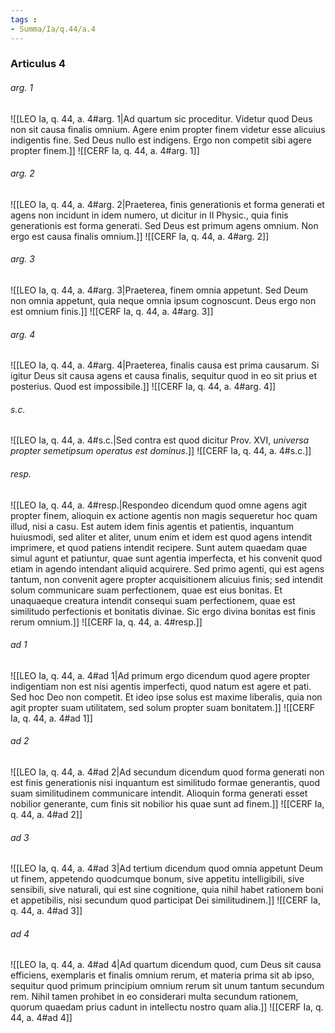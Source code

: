 ```yaml
---
tags : 
- Summa/Ia/q.44/a.4
---
```


### Articulus 4

###### arg. 1
![[LEO Ia, q. 44, a. 4#arg. 1|Ad quartum sic proceditur. Videtur quod Deus non sit causa finalis omnium. Agere enim propter finem videtur esse alicuius indigentis fine. Sed Deus nullo est indigens. Ergo non competit sibi agere propter finem.]]
![[CERF Ia, q. 44, a. 4#arg. 1]]

###### arg. 2
![[LEO Ia, q. 44, a. 4#arg. 2|Praeterea, finis generationis et forma generati et agens non incidunt in idem numero, ut dicitur in II Physic., quia finis generationis est forma generati. Sed Deus est primum agens omnium. Non ergo est causa finalis omnium.]]
![[CERF Ia, q. 44, a. 4#arg. 2]]

###### arg. 3
![[LEO Ia, q. 44, a. 4#arg. 3|Praeterea, finem omnia appetunt. Sed Deum non omnia appetunt, quia neque omnia ipsum cognoscunt. Deus ergo non est omnium finis.]]
![[CERF Ia, q. 44, a. 4#arg. 3]]

###### arg. 4
![[LEO Ia, q. 44, a. 4#arg. 4|Praeterea, finalis causa est prima causarum. Si igitur Deus sit causa agens et causa finalis, sequitur quod in eo sit prius et posterius. Quod est impossibile.]]
![[CERF Ia, q. 44, a. 4#arg. 4]]

###### s.c.
![[LEO Ia, q. 44, a. 4#s.c.|Sed contra est quod dicitur Prov. XVI, *universa propter semetipsum operatus est dominus*.]]
![[CERF Ia, q. 44, a. 4#s.c.]]

###### resp.
![[LEO Ia, q. 44, a. 4#resp.|Respondeo dicendum quod omne agens agit propter finem, alioquin ex actione agentis non magis sequeretur hoc quam illud, nisi a casu. Est autem idem finis agentis et patientis, inquantum huiusmodi, sed aliter et aliter, unum enim et idem est quod agens intendit imprimere, et quod patiens intendit recipere. Sunt autem quaedam quae simul agunt et patiuntur, quae sunt agentia imperfecta, et his convenit quod etiam in agendo intendant aliquid acquirere. Sed primo agenti, qui est agens tantum, non convenit agere propter acquisitionem alicuius finis; sed intendit solum communicare suam perfectionem, quae est eius bonitas. Et unaquaeque creatura intendit consequi suam perfectionem, quae est similitudo perfectionis et bonitatis divinae. Sic ergo divina bonitas est finis rerum omnium.]]
![[CERF Ia, q. 44, a. 4#resp.]]

###### ad 1
![[LEO Ia, q. 44, a. 4#ad 1|Ad primum ergo dicendum quod agere propter indigentiam non est nisi agentis imperfecti, quod natum est agere et pati. Sed hoc Deo non competit. Et ideo ipse solus est maxime liberalis, quia non agit propter suam utilitatem, sed solum propter suam bonitatem.]]
![[CERF Ia, q. 44, a. 4#ad 1]]

###### ad 2
![[LEO Ia, q. 44, a. 4#ad 2|Ad secundum dicendum quod forma generati non est finis generationis nisi inquantum est similitudo formae generantis, quod suam similitudinem communicare intendit. Alioquin forma generati esset nobilior generante, cum finis sit nobilior his quae sunt ad finem.]]
![[CERF Ia, q. 44, a. 4#ad 2]]

###### ad 3
![[LEO Ia, q. 44, a. 4#ad 3|Ad tertium dicendum quod omnia appetunt Deum ut finem, appetendo quodcumque bonum, sive appetitu intelligibili, sive sensibili, sive naturali, qui est sine cognitione, quia nihil habet rationem boni et appetibilis, nisi secundum quod participat Dei similitudinem.]]
![[CERF Ia, q. 44, a. 4#ad 3]]

###### ad 4
![[LEO Ia, q. 44, a. 4#ad 4|Ad quartum dicendum quod, cum Deus sit causa efficiens, exemplaris et finalis omnium rerum, et materia prima sit ab ipso, sequitur quod primum principium omnium rerum sit unum tantum secundum rem. Nihil tamen prohibet in eo considerari multa secundum rationem, quorum quaedam prius cadunt in intellectu nostro quam alia.]]
![[CERF Ia, q. 44, a. 4#ad 4]]

